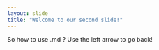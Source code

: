 ```yaml
---
layout: slide
title: "Welcome to our second slide!"
---
```

So how to use .md ?
Use the left arrow to go back!
